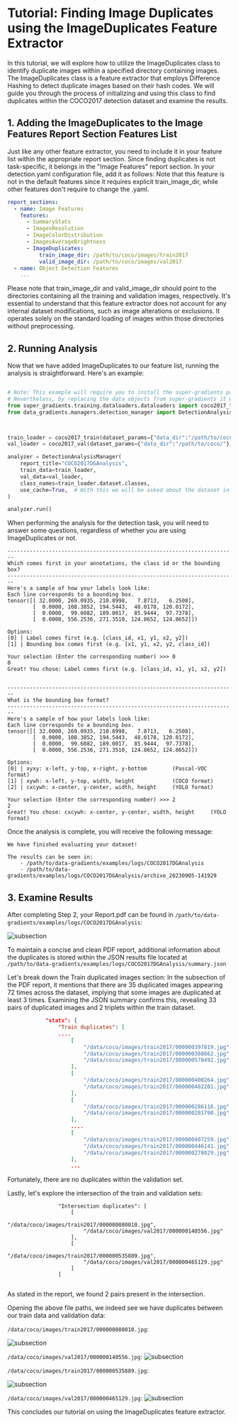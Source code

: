 # Tutorial: Finding Image Duplicates using the ImageDuplicates Feature Extractor
In this tutorial, we will explore how to utilize the ImageDuplicates class to identify duplicate images within a specified directory containing images. The ImageDuplicates class is a feature extractor that employs Difference Hashing to detect duplicate images based on their hash codes. We will guide you through the process of initializing and using this class to find duplicates within the COCO2017 detection dataset and examine the results.


## 1. Adding the ImageDuplicates to the Image Features Report Section Features List
Just like any other feature extractor, you need to include it in your feature list within the appropriate report section.
Since finding duplicates is not task-specific, it belongs in the "Image Features" report section. In your detection.yaml configuration file, add it as follows:
Note that this feature is not in the default features since it requires explicit train_image_dir, while other features don't require to change the .yaml.

````yaml
report_sections:
  - name: Image Features
    features:
      - SummaryStats
      - ImagesResolution
      - ImageColorDistribution
      - ImagesAverageBrightness
      - ImageDuplicates:
          train_image_dir: /path/to/coco/images/train2017
          valid_image_dir: /path/to/coco/images/val2017
  - name: Object Detection Features
    ...

````

Please note that train_image_dir and valid_image_dir should point to the directories containing all the training and validation images,
respectively. It's essential to understand that this feature extractor does not account for any internal dataset modifications, such as image alterations or exclusions.
It operates solely on the standard loading of images within those directories without preprocessing.

## 2. Running Analysis

Now that we have added ImageDuplicates to our feature list, running the analysis is straightforward. Here's an example:
````python

# Note: This example will require you to install the super-gradients package.
# Nevertheless, by replacing the data objects from super-gradients it would work with any dataset.
from super_gradients.training.dataloaders.dataloaders import coco2017_train, coco2017_val
from data_gradients.managers.detection_manager import DetectionAnalysisManager



train_loader = coco2017_train(dataset_params={"data_dir":"/path/to/coco/"})
val_loader = coco2017_val(dataset_params={"data_dir":"/path/to/coco/"})

analyzer = DetectionAnalysisManager(
    report_title="COCO2017DGAnalysis",
    train_data=train_loader,
    val_data=val_loader,
    class_names=train_loader.dataset.classes,
    use_cache=True,  # With this we will be asked about the dataset information only once
)

analyzer.run()
````

When performing the analysis for the detection task, you will need to answer some questions, regardless of whether you are using ImageDuplicates or not.


```
------------------------------------------------------------------------
Which comes first in your annotations, the class id or the bounding box?
------------------------------------------------------------------------
Here's a sample of how your labels look like:
Each line corresponds to a bounding box.
tensor([[ 32.0000, 269.0935, 210.8998,   7.8713,   6.2508],
        [  0.0000, 108.3852, 194.5443,  48.0178, 120.0172],
        [  0.0000,  99.6082, 189.0017,  85.9444,  97.7378],
        [  0.0000, 556.2536, 271.3510, 124.8652, 124.8652]])

Options:
[0] | Label comes first (e.g. [class_id, x1, y1, x2, y2])
[1] | Bounding box comes first (e.g. [x1, y1, x2, y2, class_id])

Your selection (Enter the corresponding number) >>> 0
0
Great! You chose: Label comes first (e.g. [class_id, x1, y1, x2, y2])


------------------------------------------------------------------------
What is the bounding box format?
------------------------------------------------------------------------
Here's a sample of how your labels look like:
Each line corresponds to a bounding box.
tensor([[ 32.0000, 269.0935, 210.8998,   7.8713,   6.2508],
        [  0.0000, 108.3852, 194.5443,  48.0178, 120.0172],
        [  0.0000,  99.6082, 189.0017,  85.9444,  97.7378],
        [  0.0000, 556.2536, 271.3510, 124.8652, 124.8652]])

Options:
[0] | xyxy: x-left, y-top, x-right, y-bottom		(Pascal-VOC format)
[1] | xywh: x-left, y-top, width, height			(COCO format)
[2] | cxcywh: x-center, y-center, width, height		(YOLO format)

Your selection (Enter the corresponding number) >>> 2
2
Great! You chose: cxcywh: x-center, y-center, width, height		(YOLO format)
```

Once the analysis is complete, you will receive the following message:


```
We have finished evaluating your dataset!

The results can be seen in:
    - /path/to/data-gradients/examples/logs/COCO2017DGAnalysis
    - /path/to/data-gradients/examples/logs/COCO2017DGAnalysis/archive_20230905-141929
```

## 3. Examine Results

After completing Step 2, your Report.pdf can be found in ```/path/to/data-gradients/examples/logs/COCO2017DGAnalysis```:


![subsection](assets/image_duplicates_subsection.png)

To maintain a concise and clean PDF report, additional information about the duplicates is stored within the JSON results file located at `/path/to/data-gradients/examples/logs/COCO2017DGAnalysis/summary.json`

Let's break down the Train duplicated images section:
In the subsection of the PDF report, it mentions that there are 35 duplicated images appearing 72 times across the dataset, implying that some images are duplicated at least 3 times.
Examining the JSON summary confirms this, revealing 33 pairs of duplicated images and 2 triplets within the train dataset. 

```json            "title": "Image Duplicates",
            "stats": {
                "Train duplicates": [
                ....
                    [
                        "/data/coco/images/train2017/000000397819.jpg",
                        "/data/coco/images/train2017/000000388662.jpg",
                        "/data/coco/images/train2017/000000578492.jpg"
                    ],
                    [
                        "/data/coco/images/train2017/000000400264.jpg",
                        "/data/coco/images/train2017/000000482201.jpg"
                    ],
                    [
                        "/data/coco/images/train2017/000000286116.jpg",
                        "/data/coco/images/train2017/000000281790.jpg"
                    ],
                    ....
                    [
                        "/data/coco/images/train2017/000000407259.jpg",
                        "/data/coco/images/train2017/000000446141.jpg",
                        "/data/coco/images/train2017/000000278029.jpg"
                    ],
                    ...
```
Fortunately, there are no duplicates within the validation set.


Lastly, let's explore the intersection of the train and validation sets:
```
                "Intersection duplicates": [
                    [
                        "/data/coco/images/train2017/000000080010.jpg",
                        "/data/coco/images/val2017/000000140556.jpg"
                    ],
                    [
                        "/data/coco/images/train2017/000000535889.jpg",
                        "/data/coco/images/val2017/000000465129.jpg"
                    ]
                ]
            
```

As stated in the report, we found 2 pairs present in the intersection.

Opening the above file paths, we indeed see we have duplicates between our train data and validation data:

`/data/coco/images/train2017/000000080010.jpg`:

![subsection](assets/000000080010.jpg)

`/data/coco/images/val2017/000000140556.jpg`:
![subsection](assets/000000080010.jpg)

`/data/coco/images/train2017/000000535889.jpg`:

![subsection](assets/000000535889.jpg)

`/data/coco/images/val2017/000000465129.jpg`:
![subsection](assets/000000465129.jpg)



This concludes our tutorial on using the ImageDuplicates feature extractor.
